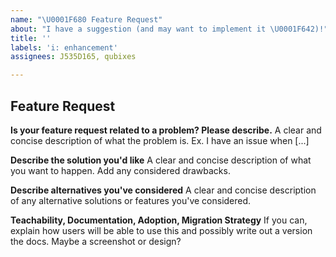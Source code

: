 ```yaml
---
name: "\U0001F680 Feature Request"
about: "I have a suggestion (and may want to implement it \U0001F642)!"
title: ''
labels: 'i: enhancement'
assignees: J535D165, qubixes

---
```


## Feature Request

**Is your feature request related to a problem? Please describe.**
A clear and concise description of what the problem is. Ex. I have an issue when [...]

**Describe the solution you'd like**
A clear and concise description of what you want to happen. Add any considered drawbacks.

**Describe alternatives you've considered**
A clear and concise description of any alternative solutions or features you've considered.

**Teachability, Documentation, Adoption, Migration Strategy**
If you can, explain how users will be able to use this and possibly write out a version the docs.
Maybe a screenshot or design?
